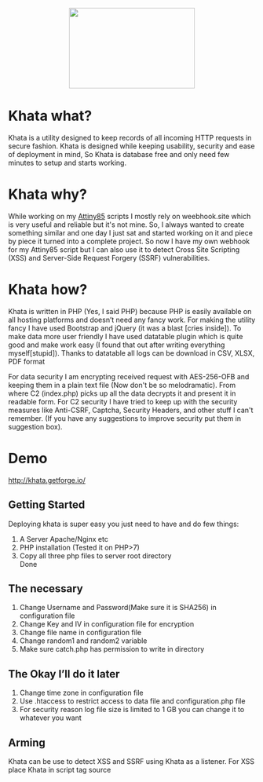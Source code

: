 <p align="center">
<img src="https://i.ibb.co/NFpgqNg/1ey.png" width="256" height="164">
</p>

# Khata what?
Khata is a utility designed to keep records of all incoming HTTP requests in secure fashion. Khata is designed while keeping usability, security and ease of deployment in mind, So Khata is database free and only need few minutes to setup and starts working.

# Khata why?
While working on my [Attiny85](https://github.com/MTK911/Attiny85) scripts I mostly rely on weebhook.site which is very useful and reliable but it's not mine. So, I always wanted to create something similar and one day I just sat and started working on it and piece by piece it turned into a complete project. So now I have my own webhook for my Attiny85 script but I can also use it to detect Cross Site Scripting (XSS) and Server-Side Request Forgery (SSRF) vulnerabilities.

# Khata how?
Khata is written in PHP (Yes, I said PHP) because PHP is easily available on all hosting platforms and doesn’t need any fancy work. For making the utility fancy I have used Bootstrap and jQuery (it was a blast [cries inside]). To make data more user friendly I have used datatable plugin which is quite good and make work easy (I found that out after writing everything myself[stupid]). Thanks to datatable all logs can be download in CSV, XLSX, PDF format <br>

For data security I am encrypting received request with AES-256-OFB and keeping them in a plain text file (Now don't be so melodramatic). From where C2 (index.php) picks up all the data decrypts it and present it in readable form. For C2 security I have tried to keep up with the security measures like Anti-CSRF, Captcha, Security Headers, and other stuff I can't remember. (If you have any suggestions to improve security put them in suggestion box).

# Demo
http://khata.getforge.io/

## Getting Started
Deploying khata is super easy you just need to have and do few things:
1. A Server Apache/Nginx etc
2. PHP installation (Tested it on PHP>7)
3. Copy all three php files to server root directory<br>
Done

## The necessary
1. Change Username and Password(Make sure it is SHA256) in configuration file
2. Change Key and IV in configuration file for encryption
3. Change file name in configuration file
4. Change random1 and random2 variable
5. Make sure catch.php has permission to write in directory 

## The Okay I’ll do it later
1. Change time zone in configuration file
2. Use .htaccess to restrict access to data file and configuration.php file
3. For security reason log file size is limited to 1 GB you can change it to whatever you want

## Arming
Khata can be use to detect XSS and SSRF using Khata as a listener. For XSS place Khata in script tag source <script src="http://abc.xyz/catch.php"> in case of XSS vulnerability you will be able to see a log entry in C2. For SSRF visit following [blog](https://portswigger.net/web-security/ssrf).
  
## File Facts
**index.php**: C2 where you view all data<br>
**catch.php**: Request collector where you point all your requests to<br>
**configuration.php**: It is self-explanatory<br>

## Credentials
`admin/admin`

## Before login
<img src="https://i.imgur.com/RQlIzkt.gif" alt="Login" border="0">

## After login
<img src="https://i.imgur.com/QgRGsaR.png" alt="Dash" border="0">

## DISCLAIMER
All the software/scripts/applications/things in this repository are provided as is, without warranty of any kind. Use of these software/scripts/applications/things is entirely at your own risk. Creator of these softwares/scripts/applications/things is not responsible for any direct or indirect damage to your own or defiantly someone else's property resulting from the use of these software/scripts/applications/things.

## License
MIT License

Copyright (c) 2020 Muhammad Talha Khan

Permission is hereby granted, free of charge, to any person obtaining a copy
of this software and associated documentation files (the "Software"), to deal
in the Software without restriction, including without limitation the rights
to use, copy, modify, merge, publish, distribute, sublicense, and/or sell
copies of the Software, and to permit persons to whom the Software is
furnished to do so, subject to the following conditions:

The above copyright notice and this permission notice shall be included in all
copies or substantial portions of the Software.

THE SOFTWARE IS PROVIDED "AS IS", WITHOUT WARRANTY OF ANY KIND, EXPRESS OR
IMPLIED, INCLUDING BUT NOT LIMITED TO THE WARRANTIES OF MERCHANTABILITY,
FITNESS FOR A PARTICULAR PURPOSE AND NONINFRINGEMENT. IN NO EVENT SHALL THE
AUTHORS OR COPYRIGHT HOLDERS BE LIABLE FOR ANY CLAIM, DAMAGES OR OTHER
LIABILITY, WHETHER IN AN ACTION OF CONTRACT, TORT OR OTHERWISE, ARISING FROM,
OUT OF OR IN CONNECTION WITH THE SOFTWARE OR THE USE OR OTHER DEALINGS IN THE
SOFTWARE.
